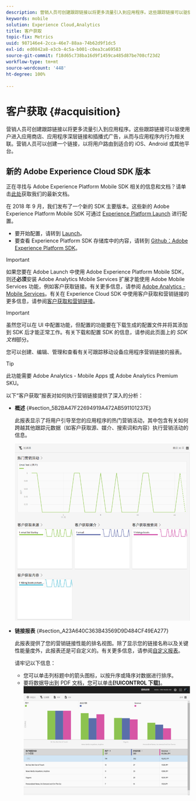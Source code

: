 ```yaml
---
description: 营销人员可创建跟踪链接以将更多流量引入到应用程序。这些跟踪链接可以驱使用户进入应用商店、应用程序深层链接和插播式广告，从而与应用程序内行为相关联。营销人员可以创建一个链接，以将用户路由到适合的 iOS、Android 或其他平台。
keywords: mobile
solution: Experience Cloud,Analytics
title: 客户获取
topic-fix: Metrics
uuid: 987146e4-2cca-46e7-88aa-74b62d9f1dc5
exl-id: ed0842a8-e3cb-4c5a-b001-c0ea3ca69583
source-git-commit: f18d65c738ba16d9f1459ca485d87be708cf23d2
workflow-type: tm+mt
source-wordcount: '448'
ht-degree: 100%

---
```


# 客户获取 {#acquisition}

营销人员可创建跟踪链接以将更多流量引入到应用程序。这些跟踪链接可以驱使用户进入应用商店、应用程序深层链接和插播式广告，从而与应用程序内行为相关联。营销人员可以创建一个链接，以将用户路由到适合的 iOS、Android 或其他平台。

## 新的 Adobe Experience Cloud SDK 版本

正在寻找与 Adobe Experience Platform Mobile SDK 相关的信息和文档？请单击[此处](https://aep-sdks.gitbook.io/docs/)获取我们的最新文档。

在 2018 年 9 月，我们发布了一个新的 SDK 主要版本。这些新的 Adobe Experience Platform Mobile SDK 可通过 [Experience Platform Launch](https://www.adobe.com/cn/experience-platform/launch.html) 进行配置。

* 要开始配置，请转到 [Launch](https://launch.adobe.com/)。
* 要查看 Experience Platform SDK 存储库中的内容，请转到 [Github：Adobe Experience Platform SDK](https://github.com/Adobe-Marketing-Cloud/acp-sdks)。

>[!IMPORTANT]
>
> 如果您要在 Adobe Launch 中使用 Adobe Experience Platform Mobile SDK，则还&#x200B;**必须**&#x200B;安装 Adobe Analytics Mobile Services 扩展才能使用 Adobe Mobile Services 功能，例如客户获取链接。有关更多信息，请参阅 [Adobe Analytics - Mobile Services](https://aep-sdks.gitbook.io/docs/using-mobile-extensions/adobe-analytics-mobile-services)。有关在 Experience Cloud SDK 中使用客户获取和营销链接的更多信息，请参阅[客户获取和营销链接](https://aep-sdks.gitbook.io/docs/using-mobile-extensions/adobe-analytics-mobile-services#acquisition-and-marketing-links)。

>[!IMPORTANT]
>
>虽然您可以在 UI 中配置功能，但配置的功能要在下载生成的配置文件并将其添加到 SDK 后才能正常工作。有关下载和配置 SDK 的信息，请参阅此页面上的 *SDK 文档*&#x200B;部分。

您可以创建、编辑、管理和查看有关可跟踪移动设备应用程序营销链接的报表。

>[!TIP]
>
>此功能需要 Adobe Analytics - Mobile Apps 或 Adobe Analytics Premium SKU。

以下“客户获取”报表对如何执行营销链接提供了深入的分析：

* **概述** {#section_5B2BA47F22694919A472AB591101237E}

   此报表显示了将用户引导至您的应用程序的热门营销活动，其中包含有关如何跨越其他跟踪元数据（如客户获取源、媒介、搜索词和内容）执行营销活动的信息。

   ![](assets/acquisition_overview.png)

* **链接报表** {#section_A23A640C363B43569D9D484CF49EA277}

   此报表提供了您的营销链接性能的排名视图。除了显示您的链接名称以及关键性能量度外，此报表还是可自定义的。有关更多信息，请参阅[自定义报表](/help/using/usage/reports-customize/t-reports-customize.md)。

   请牢记以下信息：

   * 您可以单击列标题中的箭头图标，以按升序或降序对数据进行排序。
   * 要将数据导出到 PDF 文档，您可以单击&#x200B;**[!UICONTROL 下载]**。
   ![](assets/acquisition_name.png)
